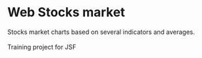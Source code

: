 # Web Stocks market 


Stocks market charts based on several indicators and averages.
<br /><br />
Training project for JSF
